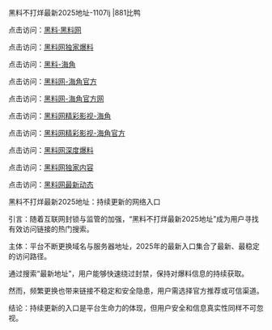 黑料不打烊最新2025地址-1107lj |881比鸭

点击访问：<a href="https://heiliaolvzlu3.pages.dev">黑料·黑料网</a>

点击访问：<a href="https://heiliaoyvnrda.pages.dev">黑料网独家爆料</a>

点击访问：<a href="https://heiliaokof3cy.pages.dev">黑料-海角</a>

点击访问：<a href="https://heiliao3gvg9.pages.dev">黑料网-海角官方</a>

点击访问：<a href="https://heiliao9wsbg3.pages.dev">黑料网-海角官方网</a>

点击访问：<a href="https://heiliao5s28gk.pages.dev">黑料网精彩影视-海角</a>

点击访问：<a href="https://heiliaoxfe5rb.pages.dev">黑料网精彩影视-海角官方</a>

点击访问：<a href="https://heiliaoryrhyu.pages.dev">黑料网深度爆料</a>

点击访问：<a href="https://heiliaoubleqx.pages.dev">黑料网独家内容</a>

点击访问：<a href="https://heiliaox6jgh3.pages.dev">黑料网最新动态</a>

黑料不打烊最新2025地址：持续更新的网络入口

引言：随着互联网封锁与监管的加强，“黑料不打烊最新2025地址”成为用户寻找有效访问链接的热门搜索。

主体：平台不断更换域名与服务器地址，2025年的最新入口集合了最新、最稳定的访问路径。

通过搜索“最新地址”，用户能够快速绕过封禁，保持对爆料信息的持续获取。

然而，频繁更换也带来链接不稳定和安全隐患，用户需选择官方推荐或可信渠道。

结论：持续更新的入口是平台生命力的体现，但用户安全和信息真实性同样不可忽视。
